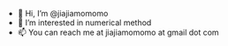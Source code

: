 - 👋 Hi, I’m @jiajiamomomo
- 👀 I’m interested in numerical method
- 📫 You can reach me at jiajiamomomo at gmail dot com

<!---
jiajiamomomo/jiajiamomomo is a ✨ special ✨ repository because its `README.md` (this file) appears on your GitHub profile.
You can click the Preview link to take a look at your changes.
--->
